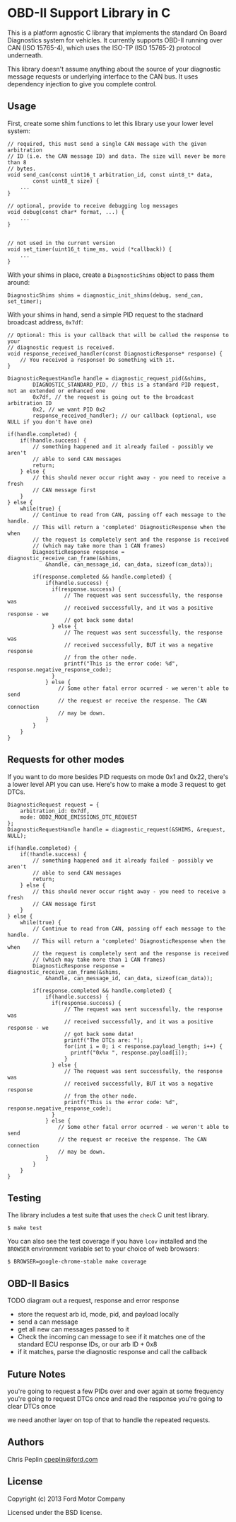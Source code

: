 OBD-II Support Library in C
=============================

This is a platform agnostic C library that implements the standard On Board
Diagnostics system for vehicles. It currently supports OBD-II running over CAN
(ISO 15765-4), which uses the ISO-TP (ISO 15765-2) protocol underneath.

This library doesn't assume anything about the source of your diagnostic message
requests or underlying interface to the CAN bus. It uses dependency injection to
give you complete control.

## Usage

First, create some shim functions to let this library use your lower level
system:

    // required, this must send a single CAN message with the given arbitration
    // ID (i.e. the CAN message ID) and data. The size will never be more than 8
    // bytes.
    void send_can(const uint16_t arbitration_id, const uint8_t* data,
            const uint8_t size) {
        ...
    }

    // optional, provide to receive debugging log messages
    void debug(const char* format, ...) {
        ...
    }


    // not used in the current version
    void set_timer(uint16_t time_ms, void (*callback)) {
        ...
    }

With your shims in place, create a `DiagnosticShims` object to pass them around:

    DiagnosticShims shims = diagnostic_init_shims(debug, send_can, set_timer);

With your shims in hand, send a simple PID request to the stadnard broadcast
address, `0x7df`:

    // Optional: This is your callback that will be called the response to your
    // diagnostic request is received.
    void response_received_handler(const DiagnosticResponse* response) {
        // You received a response! Do something with it.
    }

    DiagnosticRequestHandle handle = diagnostic_request_pid(&shims,
            DIAGNOSTIC_STANDARD_PID, // this is a standard PID request, not an extended or enhanced one
            0x7df, // the request is going out to the broadcast arbitration ID
            0x2, // we want PID 0x2
            response_received_handler); // our callback (optional, use NULL if you don't have one)

    if(handle.completed) {
        if(!handle.success) {
            // something happened and it already failed - possibly we aren't
            // able to send CAN messages
            return;
        } else {
            // this should never occur right away - you need to receive a fresh
            // CAN message first
        }
    } else {
        while(true) {
            // Continue to read from CAN, passing off each message to the handle.
            // This will return a 'completed' DiagnosticResponse when the when
            // the request is completely sent and the response is received
            // (which may take more than 1 CAN frames)
            DiagnosticResponse response = diagnostic_receive_can_frame(&shims,
                &handle, can_message_id, can_data, sizeof(can_data));

            if(response.completed && handle.completed) {
                if(handle.success) {
                  if(response.success) {
                      // The request was sent successfully, the response was
                      // received successfully, and it was a positive response - we
                      // got back some data!
                  } else {
                      // The request was sent successfully, the response was
                      // received successfully, BUT it was a negative response
                      // from the other node.
                      printf("This is the error code: %d", response.negative_response_code);
                  }
                } else {
                    // Some other fatal error ocurred - we weren't able to send
                    // the request or receive the response. The CAN connection
                    // may be down.
                }
            }
        }
    }

## Requests for other modes

If you want to do more besides PID requests on mode 0x1 and 0x22, there's a
lower level API you can use. Here's how to make a mode 3 request to get DTCs.

    DiagnosticRequest request = {
        arbitration_id: 0x7df,
        mode: OBD2_MODE_EMISSIONS_DTC_REQUEST
    };
    DiagnosticRequestHandle handle = diagnostic_request(&SHIMS, &request, NULL);

    if(handle.completed) {
        if(!handle.success) {
            // something happened and it already failed - possibly we aren't
            // able to send CAN messages
            return;
        } else {
            // this should never occur right away - you need to receive a fresh
            // CAN message first
        }
    } else {
        while(true) {
            // Continue to read from CAN, passing off each message to the handle.
            // This will return a 'completed' DiagnosticResponse when the when
            // the request is completely sent and the response is received
            // (which may take more than 1 CAN frames)
            DiagnosticResponse response = diagnostic_receive_can_frame(&shims,
                &handle, can_message_id, can_data, sizeof(can_data));

            if(response.completed && handle.completed) {
                if(handle.success) {
                  if(response.success) {
                      // The request was sent successfully, the response was
                      // received successfully, and it was a positive response - we
                      // got back some data!
                      printf("The DTCs are: ");
                      for(int i = 0; i < response.payload_length; i++) {
                        printf("0x%x ", response.payload[i]);
                      }
                  } else {
                      // The request was sent successfully, the response was
                      // received successfully, BUT it was a negative response
                      // from the other node.
                      printf("This is the error code: %d", response.negative_response_code);
                  }
                } else {
                    // Some other fatal error ocurred - we weren't able to send
                    // the request or receive the response. The CAN connection
                    // may be down.
                }
            }
        }
    }

## Testing

The library includes a test suite that uses the `check` C unit test library.

    $ make test

You can also see the test coverage if you have `lcov` installed and the
`BROWSER` environment variable set to your choice of web browsers:

    $ BROWSER=google-chrome-stable make coverage

## OBD-II Basics

TODO diagram out a request, response and error response

* store the request arb id, mode, pid, and payload locally
* send a can message
* get all new can messages passed to it
* Check the incoming can message to see if it matches one of the standard ECU
  response IDs, or our arb ID + 0x8
* if it matches, parse the diagnostic response and call the callback


## Future Notes

you're going to request a few PIDs over and over again at some frequency
you're going to request DTCs once and read the response
you're going to clear DTCs once

we need another layer on top of that to handle the repeated requests.

## Authors

Chris Peplin cpeplin@ford.com

## License

Copyright (c) 2013 Ford Motor Company

Licensed under the BSD license.
